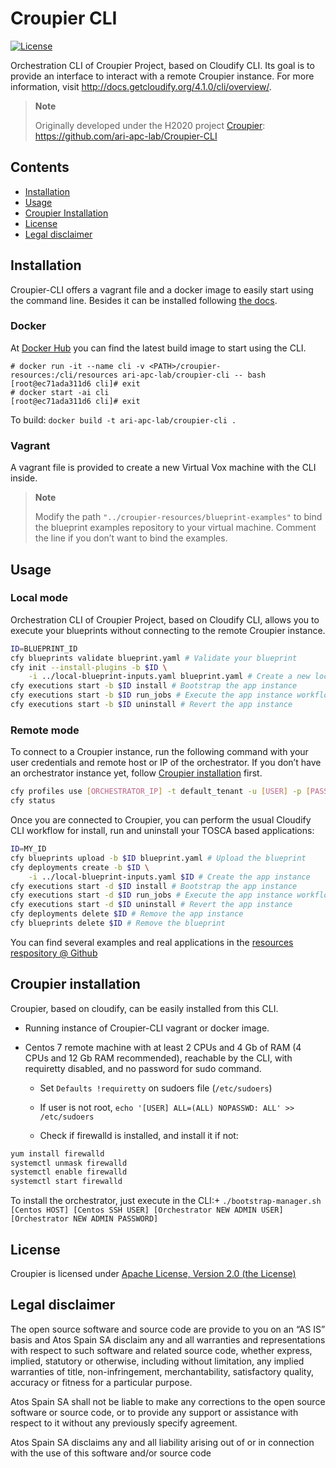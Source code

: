 # Croupier CLI

[![License](https://img.shields.io/badge/License-Apache%202.0-blue.svg)](https://opensource.org/licenses/Apache-2.0)

Orchestration CLI of Croupier Project, based on Cloudify CLI. Its goal is to provide an interface to interact with a remote Croupier instance. For more information, visit <http://docs.getcloudify.org/4.1.0/cli/overview/>.

> **Note**
>
> Originally developed under the H2020 project [Croupier](http://www.croupier.eu/): <https://github.com/ari-apc-lab/Croupier-CLI>

## Contents

- [Installation](#installation)
- [Usage](#usage)
- [Croupier Installation](#croupier-installation)
- [License](#license)
- [Legal disclaimer](#legal-disclaimer)

## Installation

Croupier-CLI offers a vagrant file and a docker image to easily start using the command line. Besides it can be installed following [the docs](http://docs.getcloudify.org/4.1.0/installation/from-packages/).

### Docker

At [Docker Hub](https://hub.docker.com/r/croupier/msoorchestrator-cli/) you can find the latest build image to start using the CLI.

```console
# docker run -it --name cli -v <PATH>/croupier-resources:/cli/resources ari-apc-lab/croupier-cli -- bash
[root@ec71ada311d6 cli]# exit
# docker start -ai cli
[root@ec71ada311d6 cli]# exit
```

To build: `docker build -t ari-apc-lab/croupier-cli .`

### Vagrant

A vagrant file is provided to create a new Virtual Vox machine with the CLI inside.

> **Note**
>
> Modify the path `"../croupier-resources/blueprint-examples"` to bind the blueprint examples repository to your virtual machine. Comment the line if you don’t want to bind the examples.

## Usage

### Local mode

Orchestration CLI of Croupier Project, based on Cloudify CLI, allows you to execute your blueprints without connecting to the remote Croupier instance.

```bash
ID=BLUEPRINT_ID
cfy blueprints validate blueprint.yaml # Validate your blueprint
cfy init --install-plugins -b $ID \
    -i ../local-blueprint-inputs.yaml blueprint.yaml # Create a new local app instance
cfy executions start -b $ID install # Bootstrap the app instance
cfy executions start -b $ID run_jobs # Execute the app instance workflow
cfy executions start -b $ID uninstall # Revert the app instance
```

### Remote mode

To connect to a Croupier instance, run the following command with your user credentials and remote host or IP of the orchestrator. If you don’t have an orchestrator instance yet, follow [Croupier installation](#croupier-installation) first.

```bash
cfy profiles use [ORCHESTRATOR_IP] -t default_tenant -u [USER] -p [PASS]
cfy status
```

Once you are connected to Croupier, you can perform the usual Cloudify CLI workflow for install, run and uninstall your TOSCA based applications:

```bash
ID=MY_ID
cfy blueprints upload -b $ID blueprint.yaml # Upload the blueprint
cfy deployments create -b $ID \
    -i ../local-blueprint-inputs.yaml $ID # Create the app instance
cfy executions start -d $ID install # Bootstrap the app instance
cfy executions start -d $ID run_jobs # Execute the app instance workflow
cfy executions start -d $ID uninstall # Revert the app instance
cfy deployments delete $ID # Remove the app instance
cfy blueprints delete $ID # Remove the blueprint
```

You can find several examples and real applications in the [resources respository @ Github](https://github.com/ari-apc-lab/croupier-resources)

## Croupier installation

Croupier, based on cloudify, can be easily installed from this CLI.

- Running instance of Croupier-CLI vagrant or docker image.

- Centos 7 remote machine with at least 2 CPUs and 4 Gb of RAM (4 CPUs and 12 Gb RAM recommended), reachable by the CLI, with requiretty disabled, and no password for sudo command.

  - Set `Defaults !requiretty` on sudoers file (`/etc/sudoers`)

  - If user is not root, `echo '[USER] ALL=(ALL) NOPASSWD: ALL' >> /etc/sudoers`

  - Check if firewalld is installed, and install it if not:

```bash
yum install firewalld
systemctl unmask firewalld
systemctl enable firewalld
systemctl start firewalld
```

To install the orchestrator, just execute in the CLI:+ `./bootstrap-manager.sh [Centos HOST] [Centos SSH USER] [Orchestrator NEW ADMIN USER] [Orchestrator NEW ADMIN PASSWORD]`

## License

Croupier is licensed under [Apache License, Version 2.0 (the License)](./LICENSE)

## Legal disclaimer

The open source software and source code are provide to you on an “AS IS” basis and Atos Spain SA disclaim any and all warranties and representations with respect to such software and related source code, whether express, implied, statutory or otherwise, including without limitation, any implied warranties of title, non-infringement, merchantability, satisfactory quality, accuracy or fitness for a particular purpose.

Atos Spain SA shall not be liable to make any corrections to the open source software or source code, or to provide any support or assistance with respect to it without any previously specify agreement.

Atos Spain SA disclaims any and all liability arising out of or in connection
with the use of this software and/or source code
